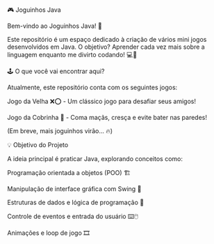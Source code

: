 🎮 Joguinhos Java

Bem-vindo ao Joguinhos Java! 🚀

Este repositório é um espaço dedicado à criação de vários mini jogos desenvolvidos em Java. O objetivo? Aprender cada vez mais sobre a linguagem enquanto me divirto codando! 💻🎲

🕹️ O que você vai encontrar aqui?

Atualmente, este repositório conta com os seguintes jogos:

Jogo da Velha ❌⭕ - Um clássico jogo para desafiar seus amigos!

Jogo da Cobrinha 🐍 - Coma maçãs, cresça e evite bater nas paredes!

(Em breve, mais joguinhos virão... 🔥)

💡 Objetivo do Projeto

A ideia principal é praticar Java, explorando conceitos como:

Programação orientada a objetos (POO) 🏗️

Manipulação de interface gráfica com Swing 🎨

Estruturas de dados e lógica de programação 🧠

Controle de eventos e entrada do usuário ⌨️🖱️

Animações e loop de jogo 🎞️
